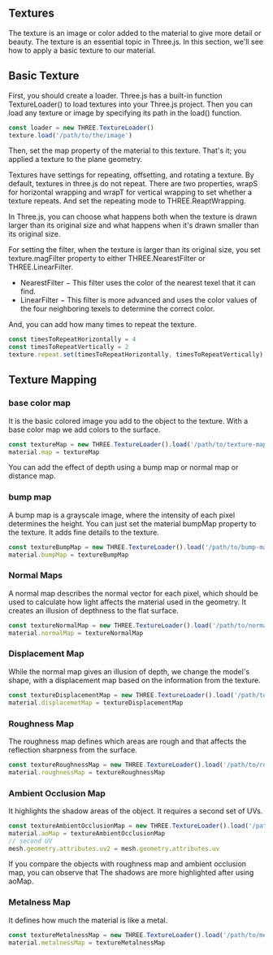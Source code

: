 ## Textures
The texture is an image or color added to the material to give more detail or beauty. The texture is an essential topic in Three.js. In this section, we'll see how to apply a basic texture to our material.

## Basic Texture
First, you should create a loader. Three.js has a built-in function TextureLoader() to load textures into your Three.js project. Then you can load any texture or image by specifying its path in the load() function.
```js
const loader = new THREE.TextureLoader()
texture.load('/path/to/the/image')
```

Then, set the map property of the material to this texture. That's it; you applied a texture to the plane geometry.

Textures have settings for repeating, offsetting, and rotating a texture. By default, textures in three.js do not repeat. There are two properties, wrapS for horizontal wrapping and wrapT for vertical wrapping to set whether a texture repeats. And set the repeating mode to THREE.ReaptWrapping.

In Three.js, you can choose what happens both when the texture is drawn larger than its original size and what happens when it's drawn smaller than its original size.

For setting the filter, when the texture is larger than its original size, you set texture.magFilter property to either THREE.NearestFilter or THREE.LinearFilter.

- NearestFilter − This filter uses the color of the nearest texel that it can find.
- LinearFilter − This filter is more advanced and uses the color values of the four neighboring texels to determine the correct color.

And, you can add how many times to repeat the texture.
```js
const timesToRepeatHorizontally = 4
const timesToRepeatVertically = 2
texture.repeat.set(timesToRepeatHorizontally, timesToRepeatVertically)
```

## Texture Mapping

### base color map
It is the basic colored image you add to the object to the texture. With a base color map we add colors to the surface.
```js
const textureMap = new THREE.TextureLoader().load('/path/to/texture-map')
material.map = textureMap
```
You can add the effect of depth using a bump map or normal map or distance map.

### bump map
A bump map is a grayscale image, where the intensity of each pixel determines the height. You can just set the material bumpMap property to the texture. It adds fine details to the texture.
```js
const textureBumpMap = new THREE.TextureLoader().load('/path/to/bump-map')
material.bumpMap = textureBumpMap
```

### Normal Maps
A normal map describes the normal vector for each pixel, which should be used to calculate how light affects the material used in the geometry. It creates an illusion of depthness to the flat surface.
```js
const textureNormalMap = new THREE.TextureLoader().load('/path/to/normal-map')
material.normalMap = textureNormalMap
```

### Displacement Map
While the normal map gives an illusion of depth, we change the model's shape, with a displacement map based on the information from the texture.
```js
const textureDisplacementMap = new THREE.TextureLoader().load('/path/to/displacement-map')
material.displacemetMap = textureDisplacementMap
```

### Roughness Map
The roughness map defines which areas are rough and that affects the reflection sharpness from the surface.
```js
const textureRoughnessMap = new THREE.TextureLoader().load('/path/to/roughness-map')
material.roughnessMap = textureRoughnessMap
```

### Ambient Occlusion Map
It highlights the shadow areas of the object. It requires a second set of UVs.
```js
const textureAmbientOcclusionMap = new THREE.TextureLoader().load('/path/to/AmbientOcclusion-map')
material.aoMap = textureAmbientOcclusionMap
// second UV
mesh.geometry.attributes.uv2 = mesh.geometry.attributes.uv
```
If you compare the objects with roughness map and ambient occlusion map, you can observe that The shadows are more highlighted after using aoMap.

### Metalness Map
It defines how much the material is like a metal.
```js
const textureMetalnessMap = new THREE.TextureLoader().load('/path/to/metalness-map')
material.metalnessMap = textureMetalnessMap
```


